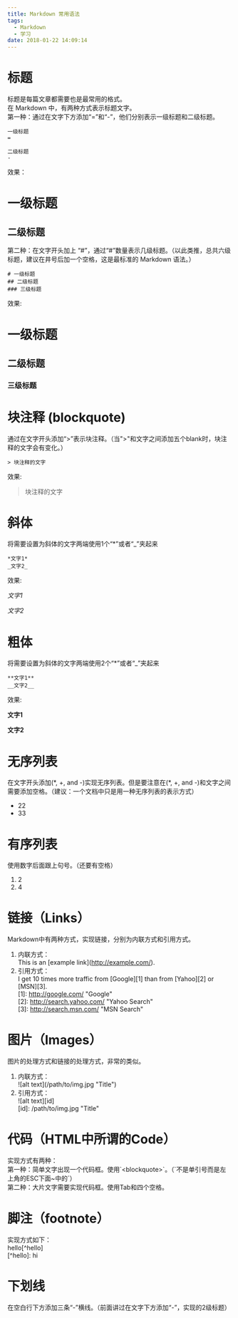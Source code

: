 ```yaml
---
title: Markdown 常用语法
tags:
  - Markdown
  - 学习
date: 2018-01-22 14:09:14
---
```


# 标题
标题是每篇文章都需要也是最常用的格式。  
在 Markdown 中，有两种方式表示标题文字。  
第一种：通过在文字下方添加“=”和“-”，他们分别表示一级标题和二级标题。

    一级标题
    = 

    二级标题
    -

效果：

一级标题
=

二级标题
-

第二种：在文字开头加上 “#”，通过“#”数量表示几级标题。（以此类推，总共六级标题，建议在井号后加一个空格，这是最标准的 Markdown 语法。）

    # 一级标题
    ## 二级标题
    ### 三级标题

效果:

# 一级标题
## 二级标题
### 三级标题

# 块注释 (blockquote)
通过在文字开头添加“>”表示块注释。（当">"和文字之间添加五个blank时，块注释的文字会有变化。）

    > 块注释的文字
效果:
> 块注释的文字


# 斜体
将需要设置为斜体的文字两端使用1个“*”或者“_”夹起来

    *文字1*
    _文字2_
效果:

*文字1*

_文字2_

# 粗体
将需要设置为斜体的文字两端使用2个“*”或者“_”夹起来

    **文字1**
    __文字2__
效果:

**文字1**

__文字2__

# 无序列表
在文字开头添加(\*, +, and -)实现无序列表。但是要注意在(\*, +, and -)和文字之间需要添加空格。（建议：一个文档中只是用一种无序列表的表示方式）
+ 22
+ 33

# 有序列表
使用数字后面跟上句号。（还要有空格）
1. 2
1. 4

# 链接（Links）
Markdown中有两种方式，实现链接，分别为内联方式和引用方式。  
1. 内联方式：  
This is an \[example link](http://example.com/).
2. 引用方式：  
I get 10 times more traffic from \[Google]\[1] than from \[Yahoo]\[2] or \[MSN]\[3].  
\[1]: http://google.com/        "Google"   
\[2]: http://search.yahoo.com/  "Yahoo Search"   
\[3]: http://search.msn.com/    "MSN Search"

# 图片（Images）
图片的处理方式和链接的处理方式，非常的类似。
1. 内联方式：  
\!\[alt text]\(/path/to/img.jpg "Title")
2. 引用方式：  
\!\[alt text]\[id]   
\[id]: /path/to/img.jpg "Title"

# 代码（HTML中所谓的Code）
实现方式有两种：  
第一种：简单文字出现一个代码框。使用\`\<blockquote>\`。（\`不是单引号而是左上角的ESC下面~中的\`）    
第二种：大片文字需要实现代码框。使用Tab和四个空格。

# 脚注（footnote）
实现方式如下：  
hello\[\^hello]  
\[\^hello]: hi

# 下划线
在空白行下方添加三条“-”横线。（前面讲过在文字下方添加“-”，实现的2级标题）


